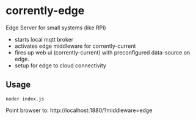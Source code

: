 # corrently-edge
Edge Server for small systems (like RPi)

- starts local mqtt broker
- activates edge middleware for corrently-current
- fires up web ui (corrently-current) with preconfigured data-source on edge.
- setup for edge to cloud connectivity


## Usage
```
noder index.js
```

Point browser to: http://localhost:1880/?middleware=edge
